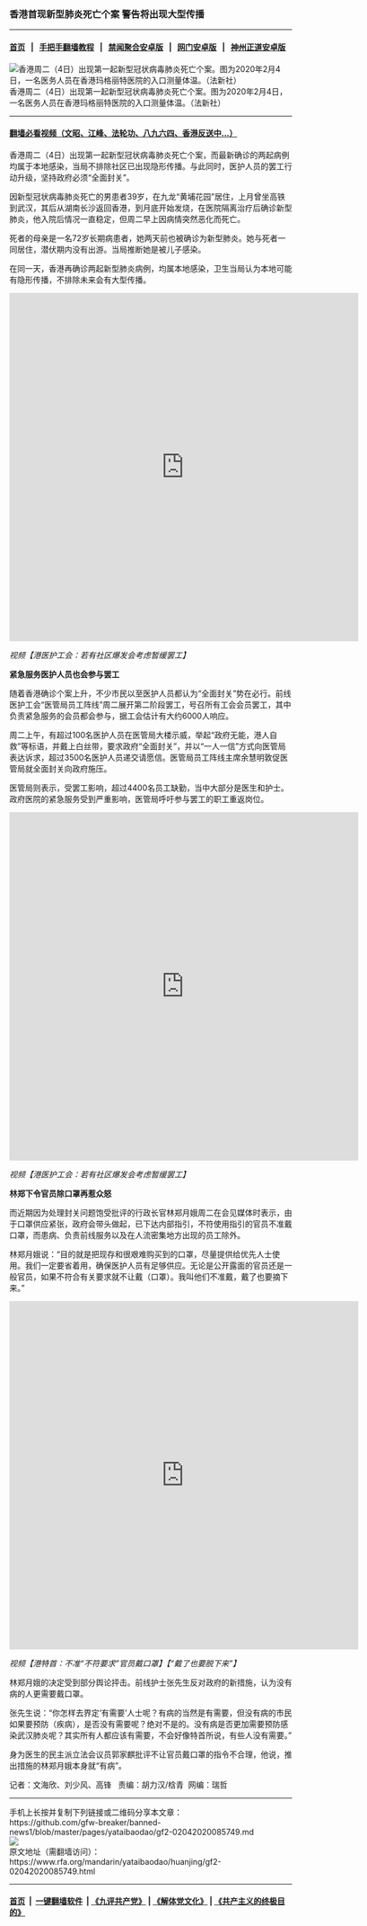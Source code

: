 ### 香港首现新型肺炎死亡个案 警告将出现大型传播
------------------------

#### [首页](https://github.com/gfw-breaker/banned-news1/blob/master/README.md) &nbsp;&nbsp;|&nbsp;&nbsp; [手把手翻墙教程](https://github.com/gfw-breaker/guides/wiki) &nbsp;&nbsp;|&nbsp;&nbsp; [禁闻聚合安卓版](https://github.com/gfw-breaker/bn-android) &nbsp;&nbsp;|&nbsp;&nbsp; [网门安卓版](https://github.com/oGate2/oGate) &nbsp;&nbsp;|&nbsp;&nbsp; [神州正道安卓版](https://github.com/SzzdOgate/update) 



<div id="headerimg">
 <img alt="香港周二（4日）出现第一起新型冠状病毒肺炎死亡个案。图为2020年2月4日，一名医务人员在香港玛格丽特医院的入口测量体温。（法新社）" src="https://www.rfa.org/mandarin/yataibaodao/huanjing/gf2-02042020085749.html/000_1OO6H6.jpg/@@images/05687ae1-f7f6-405b-8323-954c93c4483f.jpeg" title="香港周二（4日）出现第一起新型冠状病毒肺炎死亡个案。图为2020年2月4日，一名医务人员在香港玛格丽特医院的入口测量体温。（法新社）"/>
 <div id="headerimgcontents">
  <div id="headerimgcaption">
   <span>
    香港周二（4日）出现第一起新型冠状病毒肺炎死亡个案。图为2020年2月4日，一名医务人员在香港玛格丽特医院的入口测量体温。（法新社）
   </span>
   <!-- zoomattribute -->
  </div>
  <!-- headerimgcaption -->
 </div>
 <!-- headerimagecontents -->
</div>

<hr/>


#### [翻墙必看视频（文昭、江峰、法轮功、八九六四、香港反送中...）](https://github.com/gfw-breaker/banned-news1/blob/master/pages/link3.md)

<div id="storytext">
 <div>
  <div class="slot_header">
  </div>
 </div>
 <p>
 </p>
 <p>
  香港周二（4日）出现第一起新型冠状病毒肺炎死亡个案，而最新确诊的两起病例均属于本地感染，当局不排除社区已出现隐形传播。与此同时，医护人员的罢工行动升级，坚持政府必须“全面封关”。
 </p>
 <p>
  因新型冠状病毒肺炎死亡的男患者39岁，在九龙“黄埔花园”居住，上月曾坐高铁到武汉，其后从湖南长沙返回香港，到月底开始发烧，在医院隔离治疗后确诊新型肺炎，他入院后情况一直稳定，但周二早上因病情突然恶化而死亡。
 </p>
 <p>
 </p>
 <p>
 </p>
 <p>
  死者的母亲是一名72岁长期病患者，她两天前也被确诊为新型肺炎。她与死者一同居住，潜伏期内没有出游。当局推断她是被儿子感染。
 </p>
 <p>
  在同一天，香港再确诊两起新型肺炎病例，均属本地感染，卫生当局认为本地可能有隐形传播，不排除未来会有大型传播。
 </p>
 <p>
 </p>
 <p>
  <iframe frameborder="0" height="620" scrolling="no" src="https://www.facebook.com/plugins/video.php?href=https%3A%2F%2Fwww.facebook.com%2FRFAChinese%2Fvideos%2F2427808043995535%2F&amp;show_text=0&amp;width=622" width="622">
  </iframe>
 </p>
 <p>
  <i>
   视频【港医护工会：若有社区爆发会考虑暂缓罢工】
  </i>
 </p>
 <p>
 </p>
 <p>
  <b>
   紧急服务医护人员也会参与罢工
  </b>
  <b>
  </b>
 </p>
 <p>
  随着香港确诊个案上升，不少市民以至医护人员都认为“全面封关”势在必行。前线医护工会“医管局员工阵线”周二展开第二阶段罢工，号召所有工会会员罢工，其中负责紧急服务的会员都会参与，据工会估计有大约6000人响应。
 </p>
 <p>
  周二上午，有超过100名医护人员在医管局大楼示威，举起“政府无能，港人自救”等标语，并戴上白丝带，要求政府“全面封关”，并以“一人一信”方式向医管局表达诉求，超过3500名医护人员递交请愿信。医管局员工阵线主席余慧明敦促医管局就全面封关向政府施压。
 </p>
 <p>
  医管局则表示，受罢工影响，超过4400名员工缺勤，当中大部分是医生和护士。政府医院的紧急服务受到严重影响，医管局呼吁参与罢工的职工重返岗位。
 </p>
 <p>
 </p>
 <p>
  <iframe frameborder="0" height="620" scrolling="no" src="https://www.facebook.com/plugins/video.php?href=https%3A%2F%2Fwww.facebook.com%2FRFAChinese%2Fvideos%2F640580990030616%2F&amp;show_text=0&amp;width=622" width="622">
  </iframe>
 </p>
 <p>
  <i>
   视频【港医护工会：若有社区爆发会考虑暂缓罢工】
  </i>
 </p>
 <p>
 </p>
 <p>
  <b>
   林郑下令官员除口罩再惹众怒
  </b>
  <b>
  </b>
 </p>
 <p>
  而近期因为处理封关问题饱受批评的行政长官林郑月娥周二在会见媒体时表示，由于口罩供应紧张，政府会带头做起，已下达内部指引，不符使用指引的官员不准戴口罩，而患病、负责前线服务以及在人流密集地方出现的员工除外。
 </p>
 <p>
  林郑月娥说：“目的就是把现存和很艰难购买到的口罩，尽量提供给优先人士使用。我们一定要省着用，确保医护人员有足够供应。无论是公开露面的官员还是一般官员，如果不符合有关要求就不让戴（口罩）。我叫他们不准戴，戴了也要摘下来。”
 </p>
 <p>
 </p>
 <p>
  <iframe frameborder="0" height="620" scrolling="no" src="https://www.facebook.com/plugins/video.php?href=https%3A%2F%2Fwww.facebook.com%2FRFAChinese%2Fvideos%2F180308869736041%2F&amp;show_text=0&amp;width=622" width="622">
  </iframe>
 </p>
 <p>
  <i>
   视频【港特首：不准“不符要求”官员戴口罩】【“戴了也要脱下来”】
  </i>
 </p>
 <p>
 </p>
 <p>
  林郑月娥的决定受到部分舆论抨击。前线护士张先生反对政府的新措施，认为没有病的人更需要戴口罩。
 </p>
 <p>
  张先生说：“你怎样去界定‘有需要’人士呢？有病的当然是有需要，但没有病的市民如果要预防（疾病），是否没有需要呢？绝对不是的。没有病是否更加需要预防感染武汉肺炎呢？其实所有人都应该有需要，不会好像特首所说，有些人没有需要。”
 </p>
 <p>
  身为医生的民主派立法会议员郭家麒批评不让官员戴口罩的指令不合理，他说，推出措施的林郑月娥本身就“有病”。
 </p>
 <p>
 </p>
 <p>
  记者：文海欣、刘少风、高锋   责编：胡力汉/梒青  网编：瑞哲
 </p>
</div>

<hr/>
手机上长按并复制下列链接或二维码分享本文章：<br/>
https://github.com/gfw-breaker/banned-news1/blob/master/pages/yataibaodao/gf2-02042020085749.md <br/>
<a href='https://github.com/gfw-breaker/banned-news1/blob/master/pages/yataibaodao/gf2-02042020085749.md'><img src='https://github.com/gfw-breaker/banned-news1/blob/master/pages/yataibaodao/gf2-02042020085749.md.png'/></a> <br/>
原文地址（需翻墙访问）：https://www.rfa.org/mandarin/yataibaodao/huanjing/gf2-02042020085749.html


------------------------
#### [首页](https://github.com/gfw-breaker/banned-news1/blob/master/README.md) &nbsp;|&nbsp; [一键翻墙软件](https://github.com/gfw-breaker/nogfw/blob/master/README.md) &nbsp;| [《九评共产党》](https://github.com/gfw-breaker/9ping.md/blob/master/README.md#九评之一评共产党是什么) | [《解体党文化》](https://github.com/gfw-breaker/jtdwh.md/blob/master/README.md) | [《共产主义的终极目的》](https://github.com/gfw-breaker/gczydzjmd.md/blob/master/README.md)


<img src='http://gfw-breaker.win/banned-news/pages/yataibaodao/gf2-02042020085749.md' width='0px' height='0px'/>